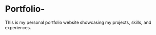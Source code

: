 # Portfolio-
This is my personal portfolio website showcasing my projects, skills, and experiences.
